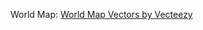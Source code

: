World Map: <a href="https://www.vecteezy.com/free-vector/world-map">World Map Vectors by Vecteezy</a>


